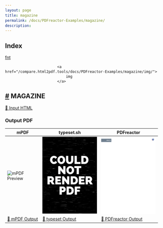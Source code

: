 ```yaml
---
layout: page
title: magazine
permalink: /docs/PDFreactor-Examples/magazine/
description: 
---
```


## Index
<div class="boxes">
                            <a href="/compare.html2pdf.tools/docs/PDFreactor-Examples/magazine/fnt/">
                                fnt
                            </a>

                            <a href="/compare.html2pdf.tools/docs/PDFreactor-Examples/magazine/img/">
                                img
                            </a>
</div>

## <a name="MAGAZINE" id="MAGAZINE" href="#MAGAZINE">#</a> MAGAZINE

[📄 Input HTML](/html/PDFreactor%20Examples/magazine/magazine.html)

### Output PDF

| mPDF | typeset.sh | PDFreactor |
|---------|---------|---------|
| ![mPDF Preview](mpdf__html_PDFreactor_Examples_magazine_magazine.html.png) | ![typeset Preview](typeset__html_PDFreactor_Examples_magazine_magazine.html.png) | ![PDFreactor Preview](pdfreactor__html_PDFreactor_Examples_magazine_magazine.html.png) |
| [📕 mPDF Output](mpdf__html_PDFreactor_Examples_magazine_magazine.html.pdf) | [📕 typeset Output](typeset__html_PDFreactor_Examples_magazine_magazine.html.pdf) | [📕 PDFreactor Output](pdfreactor__html_PDFreactor_Examples_magazine_magazine.html.pdf) |


